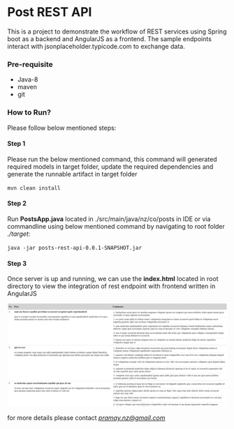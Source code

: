 # Post REST API #

This is a project to demonstrate the workflow of REST services using Spring boot as a backend and AngularJS as a frontend. The sample endpoints interact with jsonplaceholder.typicode.com to exchange data.

### Pre-requisite ###
- Java-8
- maven
- git

### How to Run? ###
Please follow below mentioned steps:
#### Step 1 ####
Please run the below mentioned command, this command will generated required models in target folder, update the required dependencies and generate the runnable artifact in target folder


`mvn clean install`

#### Step 2 ####
Run **PostsApp.java** located in ./src/main/java/nz/co/posts in IDE or via commandline using below mentioned command by navigating to root folder *./target*:


`java -jar posts-rest-api-0.0.1-SNAPSHOT.jar`

#### Step 3 ####
Once server is up and running, we can use the **index.html** located in root directory to view the integration of rest endpoint with frontend written in AngularJS

![post app front-end](./src/main/resources/images/ui.png)


for more details please contact *pramay.nz@gmail.com*
